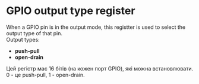 # GPIO output type register
When a GPIO pin is in the output mode, this registter is used to select the output type of that pin.  
Output types:
- **push-pull**
- **open-drain**
  
Цей регістр має 16 бітів (на кожен порт GPIO), які можна встановлювати. 0 - це push-pull, 1 - open-drain.